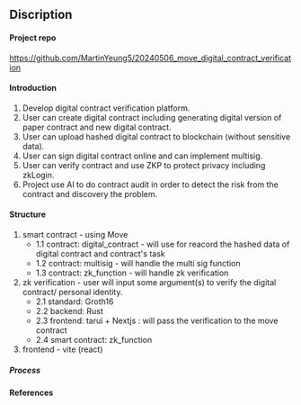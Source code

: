 ## Discription

#### Project repo
https://github.com/MartinYeung5/20240506_move_digital_contract_verification

#### Introduction
1. Develop digital contract verification platform​.
2. User can create digital contract​ including generating digital version of paper contract and new digital contract​.
3. User can upload hashed digital contract to blockchain (without sensitive data)​.
4. User can sign digital contract online and can implement multisig.
5. User can verify contract and use ZKP to protect privacy including zkLogin​.
6. Project use AI to do contract audit in order to detect the risk from the contract and discovery the problem.

#### Structure
1. smart contract - using Move
    * 1.1 contract: digital_contract - will use for reacord the hashed data of digital contract and contract's task
    * 1.2 contract: multisig - will handle the multi sig function
    * 1.3 contract: zk_function - will handle zk verification
2. zk verification - user will input some argument(s) to verify the digital contract/ personal identity. 
    * 2.1 standard: Groth16
    * 2.2 backend: Rust
    * 2.3 frontend: tarui + Nextjs : will pass the verification to the move contract
    * 2.4 smart contract: zk_function
3. frontend - vite (react)

##### Process


#### References
